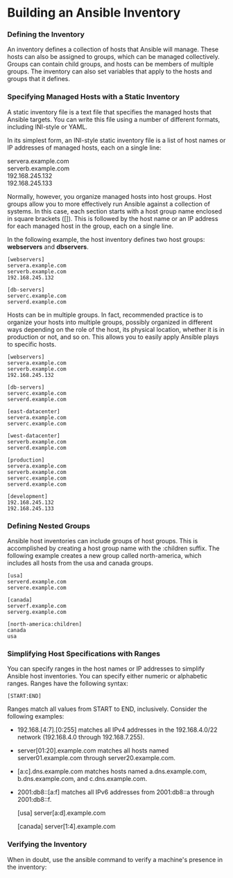 # Building an Ansible Inventory

### Defining the Inventory
An inventory defines a collection of hosts that Ansible will manage. These hosts can also be
assigned to groups, which can be managed collectively. Groups can contain child groups, and hosts
can be members of multiple groups. The inventory can also set variables that apply to the hosts
and groups that it defines.


### Specifying Managed Hosts with a Static Inventory
A static inventory file is a text file that specifies the managed hosts that Ansible targets. You
can write this file using a number of different formats, including INI-style or YAML.

In its simplest form, an INI-style static inventory file is a list of host names or IP addresses of managed hosts, each on a single line:<br>

servera.example.com<br>
serverb.example.com<br>
192.168.245.132<br>
192.168.245.133<br>

Normally, however, you organize managed hosts into host groups. Host groups allow you to more effectively run Ansible against a collection of systems. In this case, each section starts with a host group name enclosed in square brackets ([]). This is followed by the host name or an IP address for each managed host in the group, each on a single line.

In the following example, the host inventory defines two host groups: **webservers** and **dbservers**.<br>

    [webservers]
    servera.example.com
    serverb.example.com
    192.168.245.132

    [db-servers]
    serverc.example.com
    serverd.example.com

Hosts can be in multiple groups. In fact, recommended practice is to organize your hosts into multiple groups, possibly organized in different ways depending on the role of the host, its physical location, whether it is in production or not, and so on. This allows you to easily apply Ansible plays to specific hosts.<br>

    [webservers]
    servera.example.com
    serverb.example.com
    192.168.245.132

    [db-servers]
    serverc.example.com
    serverd.example.com

    [east-datacenter]
    servera.example.com
    serverc.example.com

    [west-datacenter]
    serverb.example.com
    serverd.example.com

    [production]
    servera.example.com
    serverb.example.com
    serverc.example.com 
    serverd.example.com

    [development]
    192.168.245.132
    192.168.245.133

### Defining Nested Groups
Ansible host inventories can include groups of host groups. This is accomplished by creating a host group name with the :children suffix. The following example creates a new group called north-america, which includes all hosts from the usa and canada groups.

    [usa]
    serverd.example.com
    servere.example.com

    [canada]
    serverf.example.com
    serverg.example.com

    [north-america:children]
    canada
    usa


### Simplifying Host Specifications with Ranges
You can specify ranges in the host names or IP addresses to simplify Ansible host inventories. You can specify either numeric or alphabetic ranges. Ranges have the following syntax:

    [START:END]

Ranges match all values from START to END, inclusively. Consider the following examples:

- 192.168.[4:7].[0:255] matches all IPv4 addresses in the 192.168.4.0/22 network (192.168.4.0 through 192.168.7.255).
- server[01:20].example.com matches all hosts named server01.example.com through server20.example.com.
- [a:c].dns.example.com matches hosts named a.dns.example.com, b.dns.example.com, and c.dns.example.com.
- 2001:db8::[a:f] matches all IPv6 addresses from 2001:db8::a through 2001:db8::f.

    [usa]
    server[a:d].example.com

    [canada]
    server[1:4].example.com

### Verifying the Inventory
When in doubt, use the ansible command to verify a machine's presence in the inventory:


